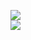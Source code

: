 [![](https://img.shields.io/badge/Made%20With-Github%20Spray-lightgrey.svg?style=for-the-badge&logo=github)](https://github.com/Annihil/github-spray#22724)  
[![](https://i.imgur.com/2DrTn0Z.gif)](https://github.com/Annihil/github-spray)